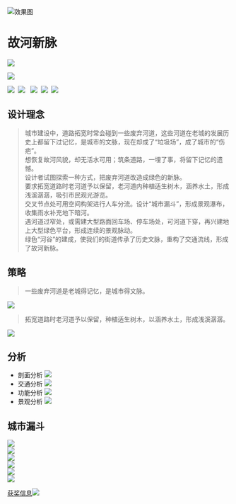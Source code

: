 <!--$layout: doc-->
<!--$lang: zh_CN--> 
<!--$en_US: /English/--> 
<!--$ja_JP: /日本語/-->

![效果图](banner.jpg?path_base64=L%2Bmhueebri%2FmlYXmsrPmlrDohIkv&) 
 
# 故河新脉
![](zijin_logo.png?path_base64=L%2Bmhueebri%2FmlYXmsrPmlrDohIkv&) 

![](https://seedunk.com/badge/ydd-zjj-mc.svg) 

![](https://seedunk.com/badge/ydd-zjj-zt.svg)&nbsp;
![](https://seedunk.com/badge/ydd-zjj.svg) &nbsp;
![](https://seedunk.com/badge/ydd-zjj-zy.svg)&nbsp;
![](https://seedunk.com/badge/ydd-zjj-zb.svg)&nbsp;
![](https://seedunk.com/badge/ydd-zjj-nf.svg)



## 设计理念
>  城市建设中，道路拓宽时常会碰到一些废弃河道，这些河道在老城的发展历史上都留下过记忆，是城市的文脉，现在却成了“垃圾场”，成了城市的“伤疤”。<br>
 想恢复故河风貌，却无活水可用；筑条道路，一埋了事，将留下记忆的遗憾。<br>
 设计者试图探索一种方式，把废弃河道改造成绿色的新脉。<br>
 要求拓宽道路时老河道予以保留，老河道内种植适生树木，涵养水土，形成浅溪潺潺，吸引市民观光游览。<br>
 交叉节点处可用空间构架进行人车分流。设计“城市漏斗”，形成景观瀑布，收集雨水补充地下暗河。<br>
 遇河道过窄处，或需建大型路面回车场、停车场处，可河道下穿，再兴建地上大型绿色平台，形成连续的景观脉动。<br>
绿色“河谷”的建成，使我们的街道传承了历史文脉，重构了交通流线，形成了故河新脉。<br>

## 策略
  > 一些废弃河道是老城得记忆，是城市得文脉。<br>

![](原貌_03.jpg?path_base64=L%2Bmhueebri%2FmlYXmsrPmlrDohIkv&)   
  
  >  拓宽道路时老河道予以保留，种植适生树木，以涵养水土，形成浅溪潺潺。

![](strategy.min.jpg?path_base64=L%2Bmhueebri%2FmlYXmsrPmlrDohIkv&)   


## 分析
 * 剖面分析
   ![](analysis_00.jpg?path_base64=L%2Bmhueebri%2FmlYXmsrPmlrDohIkv&) 
 * 交通分析
   ![](analysis_jtfx.jpg?path_base64=L%2Bmhueebri%2FmlYXmsrPmlrDohIkv&) 
 * 功能分析
   ![](analysis_gnfx.jpg?path_base64=L%2Bmhueebri%2FmlYXmsrPmlrDohIkv&) 
 * 景观分析
   ![](analysis_jgfx.jpg?path_base64=L%2Bmhueebri%2FmlYXmsrPmlrDohIkv&) 

## 城市漏斗 
   ![](effect_00.min.jpg?path_base64=L%2Bmhueebri%2FmlYXmsrPmlrDohIkv&) <br>
   ![](effect_01.jpg?path_base64=L%2Bmhueebri%2FmlYXmsrPmlrDohIkv&) <br>
   ![](effect_02.jpg?path_base64=L%2Bmhueebri%2FmlYXmsrPmlrDohIkv&) <br>
   ![](effect_03.jpg?path_base64=L%2Bmhueebri%2FmlYXmsrPmlrDohIkv&) <br>
   ![](effect_04.jpg?path_base64=L%2Bmhueebri%2FmlYXmsrPmlrDohIkv&) <br>
   ![](effect_05.jpg?path_base64=L%2Bmhueebri%2FmlYXmsrPmlrDohIkv&) <br>



[获奖信息![](/Resources/icon/arrow-right.svg)](https://www.iarchis.com/index.php?m=event&a=workdetail&id=451)